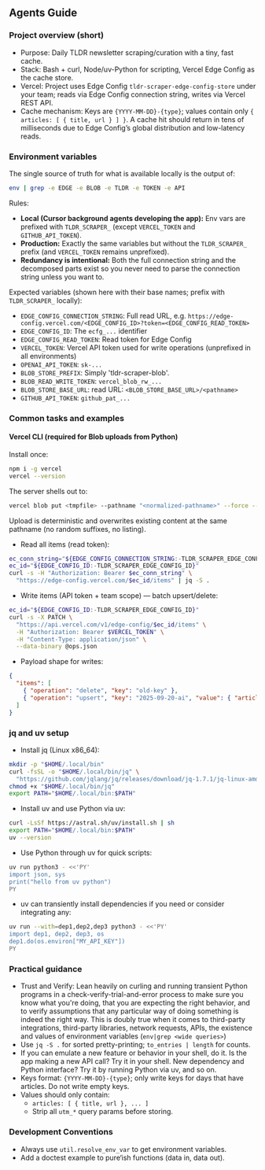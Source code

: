 ## Agents Guide

### Project overview (short)

- Purpose: Daily TLDR newsletter scraping/curation with a tiny, fast cache.
- Stack: Bash + curl, Node/uv-Python for scripting, Vercel Edge Config as the cache store.
- Vercel: Project uses Edge Config `tldr-scraper-edge-config-store` under your team; reads via Edge Config connection string, writes via Vercel REST API.
- Cache mechanism: Keys are `{YYYY-MM-DD}-{type}`; values contain only `{ articles: [ { title, url } ] }`. A cache hit should return in tens of milliseconds due to Edge Config’s global distribution and low-latency reads.

### Environment variables

The single source of truth for what is available locally is the output of:

```bash
env | grep -e EDGE -e BLOB -e TLDR -e TOKEN -e API
```

Rules:

- **Local (Cursor background agents developing the app):** Env vars are prefixed with `TLDR_SCRAPER_` (except `VERCEL_TOKEN` and `GITHUB_API_TOKEN`).
- **Production:** Exactly the same variables but without the `TLDR_SCRAPER_` prefix (and `VERCEL_TOKEN` remains unprefixed).
- **Redundancy is intentional:** Both the full connection string and the decomposed parts exist so you never need to parse the connection string unless you want to.

Expected variables (shown here with their base names; prefix with `TLDR_SCRAPER_` locally):

- `EDGE_CONFIG_CONNECTION_STRING`: Full read URL, e.g. `https://edge-config.vercel.com/<EDGE_CONFIG_ID>?token=<EDGE_CONFIG_READ_TOKEN>`
- `EDGE_CONFIG_ID`: The `ecfg_...` identifier
- `EDGE_CONFIG_READ_TOKEN`: Read token for Edge Config
- `VERCEL_TOKEN`: Vercel API token used for write operations (unprefixed in all environments)
- `OPENAI_API_TOKEN`: `sk-...`
- `BLOB_STORE_PREFIX`: Simply 'tldr-scraper-blob'.
- `BLOB_READ_WRITE_TOKEN`: `vercel_blob_rw_...`
- `BLOB_STORE_BASE_URL`: read URL: `<BLOB_STORE_BASE_URL>/<pathname>`
- `GITHUB_API_TOKEN`: `github_pat_...`

### Common tasks and examples
#### Vercel CLI (required for Blob uploads from Python)
Install once:
```bash
npm i -g vercel
vercel --version
```
The server shells out to:
```bash
vercel blob put <tmpfile> --pathname "<normalized-pathname>" --force --rw-token "$BLOB_READ_WRITE_TOKEN"
```
Upload is deterministic and overwrites existing content at the same pathname (no random suffixes, no listing).

- Read all items (read token):
```bash
ec_conn_string="${EDGE_CONFIG_CONNECTION_STRING:-TLDR_SCRAPER_EDGE_CONFIG_CONNECTION_STRING}"
ec_id="${EDGE_CONFIG_ID:-TLDR_SCRAPER_EDGE_CONFIG_ID}"
curl -s -H "Authorization: Bearer $ec_conn_string" \
  "https://edge-config.vercel.com/$ec_id/items" | jq -S .
```

- Write items (API token + team scope) — batch upsert/delete:
```bash
ec_id="${EDGE_CONFIG_ID:-TLDR_SCRAPER_EDGE_CONFIG_ID}"
curl -s -X PATCH \
  "https://api.vercel.com/v1/edge-config/$ec_id/items" \
  -H "Authorization: Bearer $VERCEL_TOKEN" \
  -H "Content-Type: application/json" \
  --data-binary @ops.json
```

- Payload shape for writes:
```json
{
  "items": [
    { "operation": "delete", "key": "old-key" },
    { "operation": "upsert", "key": "2025-09-20-ai", "value": { "articles": [ { "title": "...", "url": "..." } ] } }
  ]
}
```

### jq and uv setup

- Install jq (Linux x86_64):
```bash
mkdir -p "$HOME/.local/bin"
curl -fsSL -o "$HOME/.local/bin/jq" \
  "https://github.com/jqlang/jq/releases/download/jq-1.7.1/jq-linux-amd64"
chmod +x "$HOME/.local/bin/jq"
export PATH="$HOME/.local/bin:$PATH"
```

- Install uv and use Python via uv:
```bash
curl -LsSf https://astral.sh/uv/install.sh | sh
export PATH="$HOME/.local/bin:$PATH"
uv --version
```

- Use Python through uv for quick scripts:
```bash
uv run python3 - <<'PY'
import json, sys
print("hello from uv python")
PY
```
- uv can transiently install dependencies if you need or consider integrating any:
```bash
uv run --with=dep1,dep2,dep3 python3 - <<'PY'
import dep1, dep2, dep3, os
dep1.do(os.environ["MY_API_KEY"])
PY
```

### Practical guidance

- Trust and Verify: Lean heavily on curling and running transient Python programs in a check-verify-trial-and-error process to make sure you know what you're doing, that you are expecting the right behavior, and to verify assumptions that any particular way of doing something is indeed the right way. This is doubly true when it comes to third-party integrations, third-party libraries, network requests, APIs, the existence and values of environment variables (`env|grep <wide queries>`)
- Use `jq -S .` for sorted pretty-printing; `to_entries | length` for counts.
- If you can emulate a new feature or behavior in your shell, do it. Is the app making a new API call? Try it in your shell. New dependency and Python interface? Try it by running Python via uv, and so on.
- Keys format: `{YYYY-MM-DD}-{type}`; only write keys for days that have articles. Do not write empty keys.
- Values should only contain:
  - `articles: [ { title, url }, ... ]`
  - Strip all `utm_*` query params before storing.

### Development Conventions

- Always use `util.resolve_env_var` to get environment variables.
- Add a doctest example to pure‘ish functions (data in, data out).